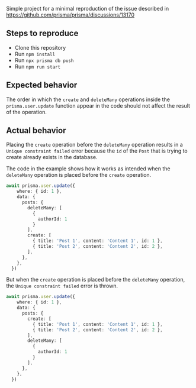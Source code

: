 Simple project for a minimal reproduction of the issue described in https://github.com/prisma/prisma/discussions/13170

## Steps to reproduce
- Clone this repository
- Run `npm install`
- Run `npx prisma db push`
- Run `npm run start`

## Expected behavior
The order in which the `create` and `deleteMany` operations inside the `prisma.user.update` function appear in the code should not affect the result of the operation.

## Actual behavior
Placing the `create` operation before the `deleteMany` operation results in a `Unique constraint failed` error because the `id` of the `Post` that is trying to create already exists in the database.

The code in the example shows how it works as intended when the `deleteMany` operation is placed before the `create` operation.
```typescript
await prisma.user.update({
    where: { id: 1 },
    data: {
      posts: {
        deleteMany: [
          {
            authorId: 1
          }
        ],
        create: [
          { title: 'Post 1', content: 'Content 1', id: 1 },
          { title: 'Post 2', content: 'Content 2', id: 2 },
        ],
      },
    },
  })
```

But when the `create` operation is placed before the `deleteMany` operation, the `Unique constraint failed` error is thrown.
```typescript
await prisma.user.update({
    where: { id: 1 },
    data: {
      posts: {
        create: [
          { title: 'Post 1', content: 'Content 1', id: 1 },
          { title: 'Post 2', content: 'Content 2', id: 2 },
        ],
        deleteMany: [
          {
            authorId: 1
          }
        ],
      },
    },
  })
```
